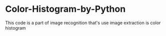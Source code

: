 # Color-Histogram-by-Python
This code is a part of image recognition that's use image extraction is color histogram 
